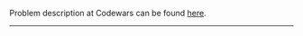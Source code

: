 Problem description at Codewars can be found
[here](https://www.codewars.com/kata/5b4e779c578c6a898e0005c5/train/python).

-------------


